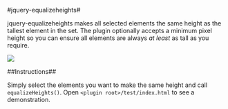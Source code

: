 #jquery-equalizeheights#

jquery-equalizeheights makes all selected elements the same height as the tallest element in the set.  The plugin optionally accepts a minimum pixel height so you can ensure all elements are always _at least_ as tall as you require.

![](https://raw.github.com/archaichorizon/jquery-equalizeheights/raw/master/screenshot_1.png)

##Instructions##

Simply select the elements you want to make the same height and call `equalizeHeights()`.  Open `<plugin root>/test/index.html` to see a demonstration.